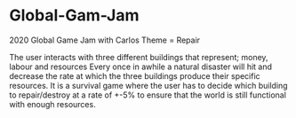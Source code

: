# Global-Gam-Jam
2020 Global Game Jam with Carlos 
Theme = Repair 

The user interacts with three different buildings that represent; money, labour and resources 
Every once in awhile a natural disaster will hit and decrease the rate at which the three buildings produce their specific resources.
It is a survival game where the user has to decide which building to repair/destroy at a rate of +-5% to ensure that the world is still functional with enough resources. 
